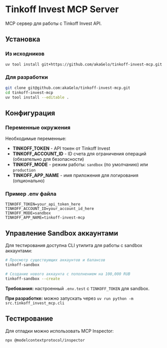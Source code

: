 # Tinkoff Invest MCP Server

MCP сервер для работы с Tinkoff Invest API.

## Установка

### Из исходников
```bash
uv tool install git+https://github.com/akaGelo/tinkoff-invest-mcp.git
```

### Для разработки
```bash
git clone git@github.com:akaGelo/tinkoff-invest-mcp.git
cd tinkoff-invest-mcp
uv tool install --editable .
```

## Конфигурация

### Переменные окружения

Необходимые переменные:

- **TINKOFF_TOKEN** - API токен от Tinkoff Invest
- **TINKOFF_ACCOUNT_ID** - ID счета для ограничения операций (обязательно для безопасности)
- **TINKOFF_MODE** - режим работы: `sandbox` (по умолчанию) или `production`
- **TINKOFF_APP_NAME** - имя приложения для логирования (опционально)

### Пример .env файла
```env
TINKOFF_TOKEN=your_api_token_here
TINKOFF_ACCOUNT_ID=your_account_id_here
TINKOFF_MODE=sandbox
TINKOFF_APP_NAME=tinkoff-invest-mcp
```

## Управление Sandbox аккаунтами

Для тестирования доступна CLI утилита для работы с sandbox аккаунтами:

```bash
# Просмотр существующих аккаунтов и балансов
tinkoff-sandbox

# Создание нового аккаунта с пополнением на 100,000 RUB
tinkoff-sandbox --create
```

**Требования:** настроенный `.env.test` с `TINKOFF_TOKEN` для sandbox.

**При разработке:** можно запускать через `uv run python -m src.tinkoff_invest_mcp.cli`

## Тестирование

Для отладки можно использовать MCP Inspector:
```bash
npx @modelcontextprotocol/inspector
```
